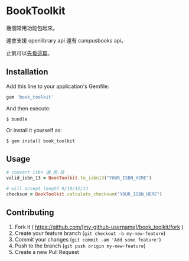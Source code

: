 # BookToolkit

幾個常用功能包起來。

還會支援 openlibrary api 還有 campusbooks api。

止飢可以[先看這篇](http://yukaihuang93.logdown.com/posts/255688/campusbooks-com-api-usage)。

## Installation

Add this line to your application's Gemfile:

```ruby
gem 'book_toolkit'
```

And then execute:

    $ bundle

Or install it yourself as:

    $ gem install book_toolkit

## Usage

```ruby
# convert isbn 通.用.技
valid_isbn_13 = BookToolkit.to_isbn13("YOUR_ISBN_HERE")

# will accept length 9/10/12/13
checksum = BookToolkit.calculate_checksum("YOUR_ISBN_HERE")
```

## Contributing

1. Fork it ( https://github.com/[my-github-username]/book_toolkit/fork )
2. Create your feature branch (`git checkout -b my-new-feature`)
3. Commit your changes (`git commit -am 'Add some feature'`)
4. Push to the branch (`git push origin my-new-feature`)
5. Create a new Pull Request
